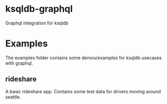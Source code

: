 # ksqldb-graphql
Graphql integration for ksqldb

# Examples
The examples folder contains some demos/examples for ksqldb usecases with graphql.

## rideshare
A basic rideshare app. Contains some test data for drivers moving around seattle.

